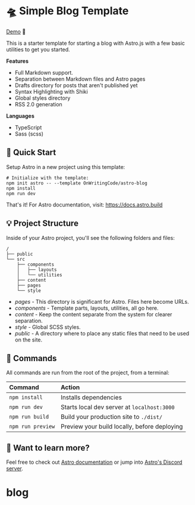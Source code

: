 # 🛸 Simple Blog Template

[Demo](https://simple-blog-template.netlify.app/) 👀 

This is a starter template for starting a blog with Astro.js with a few basic utilities to get you started.

**Features**

* Full Markdown support.
* Separation between Markdown files and Astro pages 
* Drafts directory for posts that aren't published yet 
* Syntax Highlighting with Shiki 
* Global styles directory 
* RSS 2.0 generation 

**Languages**
* TypeScript
* Sass (scss)


## 🚀 Quick Start

Setup Astro in a new project using this template:

```shell
# Initialize with the template:
npm init astro -- --template OnWritingCode/astro-blog
npm install
npm run dev
```
That's it! For Astro documentation, visit: https://docs.astro.build

## 💡 Project Structure

Inside of your Astro project, you'll see the following folders and files:

```
/
├── public
└── src
    ├── components
    │   ├── layouts
    │   └── utilities
    ├── content
    ├── pages
    └── style
```

 * *pages* - This directory is significant for Astro. Files here become URLs.
 * *components* - Template parts, layouts, utilities, all go here.
 * *content* - Keep the content separate from the system for clearer separation. 
 * *style* - Global SCSS styles.
 * *public* - A directory where to place any static files that need to be used on the site.


## 🧞 Commands

All commands are run from the root of the project, from a terminal:

| Command           | Action                                       |
|:----------------  |:-------------------------------------------- |
| `npm install`     | Installs dependencies                        |
| `npm run dev`     | Starts local dev server at `localhost:3000`  |
| `npm run build`   | Build your production site to `./dist/`      |
| `npm run preview` | Preview your build locally, before deploying |

## 👀 Want to learn more?

Feel free to check out [Astro documentation](https://github.com/withastro/astro) or jump into [Astro's Discord server](https://astro.build/chat).
# blog
